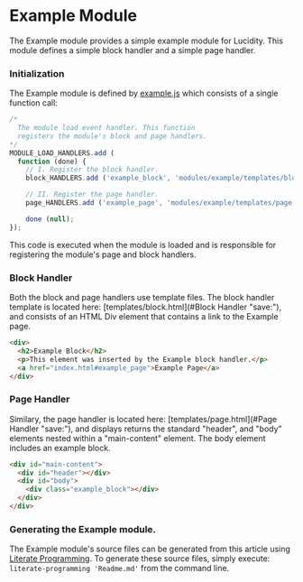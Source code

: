 Example Module
==============

The Example module provides a simple example module for Lucidity. This module defines a simple block handler and a simple page handler. 

### Initialization

The Example module is defined by [example.js](#Initialization "save:") which consists of a single function call:

```javascript
/*
  The module load event handler. This function
  registers the module's block and page handlers.
*/
MODULE_LOAD_HANDLERS.add (
  function (done) {
    // I. Register the block handler.
    block_HANDLERS.add ('example_block', 'modules/example/templates/block.html');

    // II. Register the page handler.
    page_HANDLERS.add ('example_page', 'modules/example/templates/page.html');

    done (null);
});
```

This code is executed when the module is loaded and is responsible for registering the module's page and block handlers.

### Block Handler

Both the block and page handlers use template files. The block handler template is located here: [templates/block.html](#Block Handler "save:"), and consists of an HTML Div element that contains a link to the Example page.

```html
<div>
  <h2>Example Block</h2>
  <p>This element was inserted by the Example block handler.</p>
  <a href="index.html#example_page">Example Page</a>
</div>
```

### Page Handler

Similary, the page handler is located here: [templates/page.html](#Page Handler "save:"), and displays returns the standard "header", and "body" elements nested within a "main-content" element. The body element includes an example block.

```html
<div id="main-content">
  <div id="header"></div>
  <div id="body">
    <div class="example_block"></div>
  </div>
</div>
```

### Generating the Example module.

The Example module's source files can be generated from this article using [Literate Programming](https://github.com/jostylr/literate-programming). To generate these source files, simply execute: `literate-programming 'Readme.md'` from the command line.
